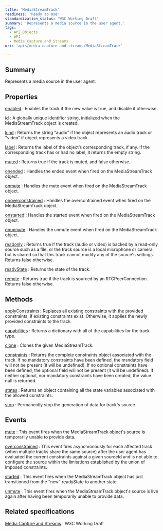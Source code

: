```yaml
---
title: 'MediaStreamTrack'
readiness: 'Ready to Use'
standardization_status: 'W3C Working Draft'
summary: 'Represents a media source in the user agent.'
tags:
  - API_Objects
  - API
  - Media_Capture_and_Streams
uri: 'apis/media capture and streams/MediaStreamTrack'

---
```

## Summary

Represents a media source in the user agent.

## Properties

[enabled](/apis/media_capture_and_streams/MediaStreamTrack/enabled)
:   Enables the track if the new value is true, and disable it otherwise.

[id](/apis/media_capture_and_streams/MediaStreamTrack/id)
:   A globally unique identifier string, initialized when the MediaStreamTrack object is created.

[kind](/apis/media_capture_and_streams/MediaStreamTrack/kind)
:   Returns the string "audio" if the object represents an audio track or "video" if object represents a video track.

[label](/apis/media_capture_and_streams/MediaStreamTrack/label)
:   Returns the label of the object’s corresponding track, if any. If the corresponding track has or had no label, it returns the empty string.

[muted](/apis/media_capture_and_streams/MediaStreamTrack/muted)
:   Returns true if the track is muted, and false otherwise.

[onended](/apis/media_capture_and_streams/MediaStreamTrack/onended)
:   Handles the ended event when fired on the MediaStreamTrack object.

[onmute](/apis/media_capture_and_streams/MediaStreamTrack/onmute)
:   Handles the mute event when fired on the MediaStreamTrack object.

[onoverconstrained](/apis/media_capture_and_streams/MediaStreamTrack/onoverconstrained)
:   Handles the overcontrained event when fired on the MediaStreamTrack object.

[onstarted](/apis/media_capture_and_streams/MediaStreamTrack/onstarted)
:   Handles the started event when fired on the MediaStreamTrack object.

[onunmute](/apis/media_capture_and_streams/MediaStreamTrack/onunmute)
:   Handles the unmute event when fired on the MediaStreamTrack object.

[readonly](/apis/media_capture_and_streams/MediaStreamTrack/readonly)
:   Returns true If the track (audio or video) is backed by a read-only source such as a file, or the track source is a local microphone or camera, but is shared so that this track cannot modify any of the source's settings. Returns false otherwise.

[readyState](/apis/media_capture_and_streams/MediaStreamTrack/readyState)
:   Returns the state of the track.

[remote](/apis/media_capture_and_streams/MediaStreamTrack/remote)
:   Returns true if the track is sourced by an RTCPeerConnection. Returns false otherwise.

## Methods

[applyConstraints](/apis/media_capture_and_streams/MediaStreamTrack/applyConstraints)
:   Replaces all existing constraints with the provided constraints, if existing constraints exist. Otherwise, it applies the newly provided constraints to the track.

[capabilities](/apis/media_capture_and_streams/MediaStreamTrack/capabilities)
:   Returns a dictionary with all of the capabilities for the track type.

[clone](/apis/media_capture_and_streams/MediaStreamTrack/clone)
:   Clones the given MediaStreamTrack.

[constraints](/apis/media_capture_and_streams/MediaStreamTrack/constraints)
:   Returns the complete constraints object associated with the track. If no mandatory constraints have been defined, the mandatory field will not be present (it will be undefined). If no optional constraints have been defined, the optional field will not be present (it will be undefined). If neither optional, nor mandatory constraints have been created, the value null is returned.

[states](/apis/media_capture_and_streams/MediaStreamTrack/states)
:   Returns an object containing all the state variables associated with the allowed constraints.

[stop](/apis/media_capture_and_streams/MediaStreamTrack/stop)
:   Permanently stop the generation of data for track's source.

## Events

[mute](/apis/media_capture_and_streams/MediaStreamTrack/mute)
:   This event fires when the MediaStreamTrack object's source is temporarily unable to provide data.

[overconstrained](/apis/media_capture_and_streams/MediaStreamTrack/overconstrained)
:   This event fires asynchronously for each affected track (when multiple tracks share the same source) after the user agent has evaluated the current constraints against a given sourceId and is not able to configure the source within the limitations established by the union of imposed constraints.

[started](/apis/media_capture_and_streams/MediaStreamTrack/started)
:   This event fires when the MediaStreamTrack object has just transitioned from the "new" readyState to another state.

[unmute](/apis/media_capture_and_streams/MediaStreamTrack/unmute)
:   This event fires when the MediaStreamTrack object's source is live again after having been temporarily unable to provide data.

## Related specifications

[Media Capture and Streams](http://www.w3.org/TR/mediacapture-streams/)
:   W3C Working Draft
